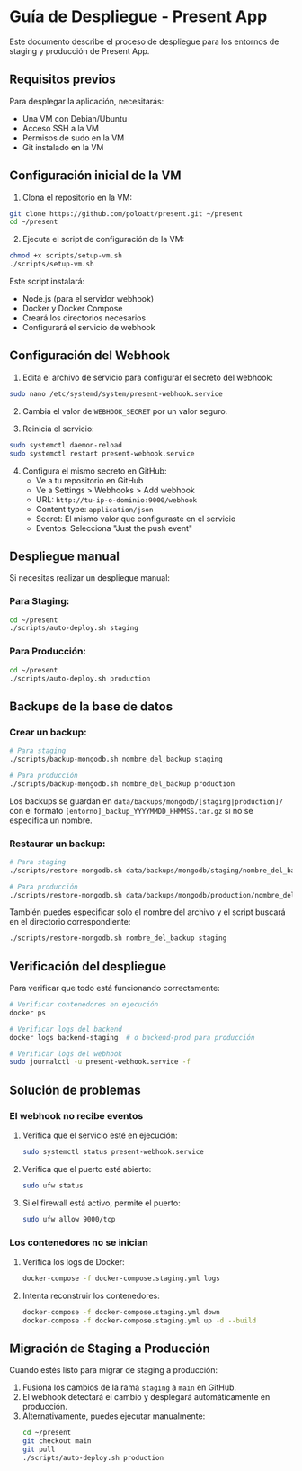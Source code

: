# Guía de Despliegue - Present App

Este documento describe el proceso de despliegue para los entornos de staging y producción de Present App.

## Requisitos previos

Para desplegar la aplicación, necesitarás:

- Una VM con Debian/Ubuntu
- Acceso SSH a la VM
- Permisos de sudo en la VM
- Git instalado en la VM

## Configuración inicial de la VM

1. Clona el repositorio en la VM:

```bash
git clone https://github.com/poloatt/present.git ~/present
cd ~/present
```

2. Ejecuta el script de configuración de la VM:

```bash
chmod +x scripts/setup-vm.sh
./scripts/setup-vm.sh
```

Este script instalará:
- Node.js (para el servidor webhook)
- Docker y Docker Compose
- Creará los directorios necesarios
- Configurará el servicio de webhook

## Configuración del Webhook

1. Edita el archivo de servicio para configurar el secreto del webhook:

```bash
sudo nano /etc/systemd/system/present-webhook.service
```

2. Cambia el valor de `WEBHOOK_SECRET` por un valor seguro.

3. Reinicia el servicio:

```bash
sudo systemctl daemon-reload
sudo systemctl restart present-webhook.service
```

4. Configura el mismo secreto en GitHub:
   - Ve a tu repositorio en GitHub
   - Ve a Settings > Webhooks > Add webhook
   - URL: `http://tu-ip-o-dominio:9000/webhook`
   - Content type: `application/json`
   - Secret: El mismo valor que configuraste en el servicio
   - Eventos: Selecciona "Just the push event"

## Despliegue manual

Si necesitas realizar un despliegue manual:

### Para Staging:

```bash
cd ~/present
./scripts/auto-deploy.sh staging
```

### Para Producción:

```bash
cd ~/present
./scripts/auto-deploy.sh production
```

## Backups de la base de datos

### Crear un backup:

```bash
# Para staging
./scripts/backup-mongodb.sh nombre_del_backup staging

# Para producción
./scripts/backup-mongodb.sh nombre_del_backup production
```

Los backups se guardan en `data/backups/mongodb/[staging|production]/` con el formato `[entorno]_backup_YYYYMMDD_HHMMSS.tar.gz` si no se especifica un nombre.

### Restaurar un backup:

```bash
# Para staging
./scripts/restore-mongodb.sh data/backups/mongodb/staging/nombre_del_backup.tar.gz staging

# Para producción
./scripts/restore-mongodb.sh data/backups/mongodb/production/nombre_del_backup.tar.gz production
```

También puedes especificar solo el nombre del archivo y el script buscará en el directorio correspondiente:

```bash
./scripts/restore-mongodb.sh nombre_del_backup staging
```

## Verificación del despliegue

Para verificar que todo está funcionando correctamente:

```bash
# Verificar contenedores en ejecución
docker ps

# Verificar logs del backend
docker logs backend-staging  # o backend-prod para producción

# Verificar logs del webhook
sudo journalctl -u present-webhook.service -f
```

## Solución de problemas

### El webhook no recibe eventos

1. Verifica que el servicio esté en ejecución:
   ```bash
   sudo systemctl status present-webhook.service
   ```

2. Verifica que el puerto esté abierto:
   ```bash
   sudo ufw status
   ```

3. Si el firewall está activo, permite el puerto:
   ```bash
   sudo ufw allow 9000/tcp
   ```

### Los contenedores no se inician

1. Verifica los logs de Docker:
   ```bash
   docker-compose -f docker-compose.staging.yml logs
   ```

2. Intenta reconstruir los contenedores:
   ```bash
   docker-compose -f docker-compose.staging.yml down
   docker-compose -f docker-compose.staging.yml up -d --build
   ```

## Migración de Staging a Producción

Cuando estés listo para migrar de staging a producción:

1. Fusiona los cambios de la rama `staging` a `main` en GitHub.
2. El webhook detectará el cambio y desplegará automáticamente en producción.
3. Alternativamente, puedes ejecutar manualmente:
   ```bash
   cd ~/present
   git checkout main
   git pull
   ./scripts/auto-deploy.sh production
   ``` 